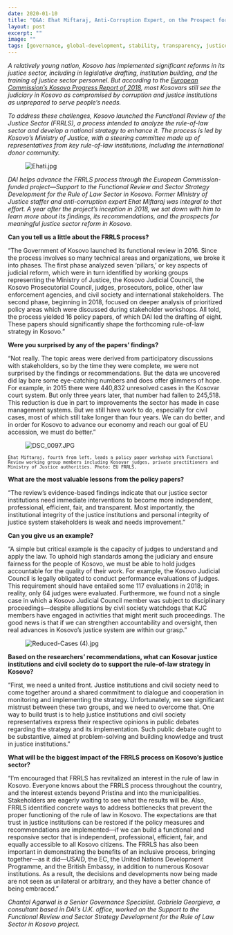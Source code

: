 ```yaml
---
date: 2020-01-10
title: "Q&A: Ehat Miftaraj, Anti-Corruption Expert, on the Prospect for Rule-of-Law Reform in Kosovo"
layout: post
excerpt: ""
image: ""
tags: [governance, global-development, stability, transparency, justice, rule of law, access to justice]
---
```

<p><em>A relatively young nation, Kosovo has implemented significant reforms in its justice sector, including in legislative drafting, institution building, and the training of justice sector personnel. But according to the <a href="https://ec.europa.eu/neighbourhood-enlargement/sites/near/files/20180417-kosovo-report.pdf">European Commission’s Kosovo Progress Report of 2018</a>, most Kosovars still see the judiciary in Kosovo as compromised by corruption and justice institutions as unprepared to serve people’s needs.</em></p><p><em>To address these challenges, Kosovo launched the Functional Review of the Justice Sector (FRRLS), a process intended to analyze the rule-of-law sector and develop a national strategy to enhance it. The process is led by Kosovo’s Ministry of Justice, with a steering committee made up of representatives from key rule-of-law institutions, including the international donor community.</em></p><figure class="kg-card kg-image-card"><img src="https://pubs.ghost.io/uploads/Ehati.jpg" class="kg-image" alt="Ehati.jpg" loading="lazy"></figure><p><em><em>DAI helps advance the FRRLS process through the European Commission-funded project—Support to the Functional Review and Sector Strategy Development for the Rule of Law Sector in Kosovo. Former Ministry of Justice staffer and anti-corruption expert Ehat Miftaraj was integral to that effort. A year after the project’s inception in 2018, we sat down with him to learn more about its findings, its recommendations, and the prospects for meaningful justice sector reform in Kosovo.</em></em></p><p><strong>Can you tell us a little about the FRRLS process?</strong></p><p>“The Government of Kosovo launched its functional review in 2016. Since the process involves so many technical areas and organizations, we broke it into phases. The first phase analyzed seven ‘pillars,’ or key aspects of judicial reform, which were in turn identified by working groups representing the Ministry of Justice, the Kosovo Judicial Council, the Kosovo Prosecutorial Council, judges, prosecutors, police, other law enforcement agencies, and civil society and international stakeholders. The second phase, beginning in 2018, focused on deeper analysis of prioritized policy areas which were discussed during stakeholder workshops. All told, the process yielded 16 policy papers, of which DAI led the drafting of eight. These papers should significantly shape the forthcoming rule-of-law strategy in Kosovo.”</p><p><strong>Were you surprised by any of the papers’ findings?</strong></p><p>“Not really. The topic areas were derived from participatory discussions with stakeholders, so by the time they were complete, we were not surprised by the findings or recommendations. But the data we uncovered did lay bare some eye-catching numbers and does offer glimmers of hope. For example, in 2015 there were 440,832 unresolved cases in the Kosovar court system. But only three years later, that number had fallen to 245,518. This reduction is due in part to improvements the sector has made in case management systems. But we still have work to do, especially for civil cases, most of which still take longer than four years. We can do better, and in order for Kosovo to advance our economy and reach our goal of EU accession, we must do better.”</p><figure class="kg-card kg-image-card"><img src="https://pubs.ghost.io/uploads/DSC_0097.JPG" class="kg-image" alt="DSC_0097.JPG" loading="lazy"></figure><p><code><code>Ehat Miftaraj, fourth from left, leads a policy paper workshop with Functional Review working group members including Kosovar judges, private practitioners and Ministry of Justice authorities. Photo: EU FRRLS.</code></code></p><p><strong>What are the most valuable lessons from the policy papers?</strong></p><p>“The review’s evidence-based findings indicate that our justice sector institutions need immediate interventions to become more independent, professional, efficient, fair, and transparent. Most importantly, the institutional integrity of the justice institutions and personal integrity of justice system stakeholders is weak and needs improvement.”</p><p><strong>Can you give us an example?</strong></p><p>“A simple but critical example is the capacity of judges to understand and apply the law. To uphold high standards among the judiciary and ensure fairness for the people of Kosovo, we must be able to hold judges accountable for the quality of their work. For example, the Kosovo Judicial Council is legally obligated to conduct performance evaluations of judges. This requirement should have entailed some 117 evaluations in 2018; in reality, only 64 judges were evaluated. Furthermore, we found not a single case in which a Kosovo Judicial Council member was subject to disciplinary proceedings—despite allegations by civil society watchdogs that KJC members have engaged in activities that might merit such proceedings. The good news is that if we can strengthen accountability and oversight, then real advances in Kosovo’s justice system are within our grasp.”</p><figure class="kg-card kg-image-card"><img src="https://pubs.ghost.io/uploads/Reduced-Cases%20(4).jpg" class="kg-image" alt="Reduced-Cases (4).jpg" loading="lazy"></figure><p><strong>Based on the researchers’ recommendations, what can Kosovar justice institutions and civil society do to support the rule-of-law strategy in Kosovo?</strong></p><p>“First, we need a united front. Justice institutions and civil society need to come together around a shared commitment to dialogue and cooperation in monitoring and implementing the strategy. Unfortunately, we see significant mistrust between these two groups, and we need to overcome that. One way to build trust is to help justice institutions and civil society representatives express their respective opinions in public debates regarding the strategy and its implementation. Such public debate ought to be substantive, aimed at problem-solving and building knowledge and trust in justice institutions.”</p><p><strong>What will be the biggest impact of the FRRLS process on Kosovo’s justice sector?</strong></p><p>“I’m encouraged that FRRLS has revitalized an interest in the rule of law in Kosovo. Everyone knows about the FRRLS process throughout the country, and the interest extends beyond Pristina and into the municipalities. Stakeholders are eagerly waiting to see what the results will be. Also, FRRLS identified concrete ways to address bottlenecks that prevent the proper functioning of the rule of law in Kosovo. The expectations are that trust in justice institutions can be restored if the policy measures and recommendations are implemented—if we can build a functional and responsive sector that is independent, professional, efficient, fair, and equally accessible to all Kosovo citizens. The FRRLS has also been important in demonstrating the benefits of an inclusive process, bringing together—as it did—USAID, the EC, the United Nations Development Programme, and the British Embassy, in addition to numerous Kosovar institutions. As a result, the decisions and developments now being made are not seen as unilateral or arbitrary, and they have a better chance of being embraced.”</p><p><em>Chantal Agarwal is a Senior Governance Specialist. Gabriela Georgieva, a consultant based in DAI’s U.K. office, worked on the Support to the Functional Review and Sector Strategy Development for the Rule of Law Sector in Kosovo project.</em></p>
  